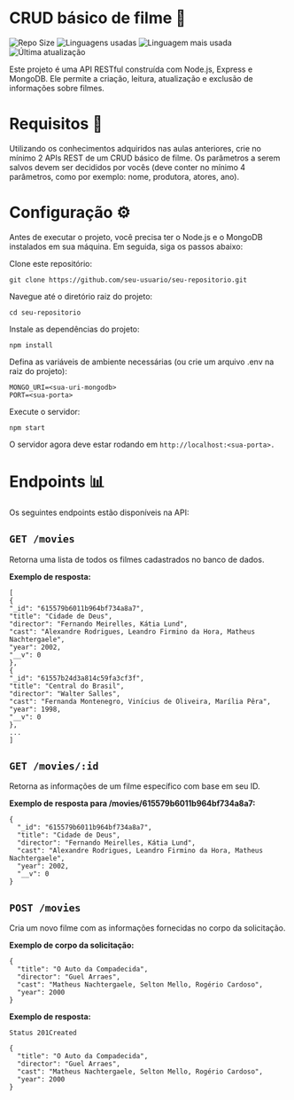 # CRUD básico de filme 🎥

![Repo Size](https://img.shields.io/github/repo-size/joaodutra88/C214-lab-tarefa5)
![Linguagens usadas](https://img.shields.io/github/languages/count/joaodutra88/C214-lab-tarefa5)
![Linguagem mais usada](https://img.shields.io/github/languages/top/joaodutra88/C214-lab-tarefa5)
![Última atualização](https://img.shields.io/github/last-commit/joaodutra88/C214-lab-tarefa5)

Este projeto é uma API RESTful construída com Node.js, Express e MongoDB. Ele permite a criação, leitura, atualização e exclusão de informações sobre filmes.
#  Requisitos 📜
Utilizando os conhecimentos adquiridos nas aulas anteriores, crie no mínimo 2 APIs REST de um CRUD básico de filme. Os parâmetros a serem salvos devem ser decididos por vocês (deve conter no mínimo 4 parâmetros, como por exemplo: nome, produtora, atores, ano).


# Configuração ⚙️

Antes de executar o projeto, você precisa ter o Node.js e o MongoDB instalados em sua máquina. Em seguida, siga os passos abaixo:

Clone este repositório:
```
git clone https://github.com/seu-usuario/seu-repositorio.git
```

Navegue até o diretório raiz do projeto:
```
cd seu-repositorio
```

Instale as dependências do projeto:
```
npm install
```

Defina as variáveis ​​de ambiente necessárias (ou crie um arquivo .env na raiz do projeto):
```
MONGO_URI=<sua-uri-mongodb>
PORT=<sua-porta>
```

Execute o servidor:
```
npm start
```

O servidor agora deve estar rodando em `http://localhost:<sua-porta>.`

# Endpoints 📊

Os seguintes endpoints estão disponíveis na API:

## `GET /movies`

Retorna uma lista de todos os filmes cadastrados no banco de dados.

**Exemplo de resposta:**


```
[
{
"_id": "615579b6011b964bf734a8a7",
"title": "Cidade de Deus",
"director": "Fernando Meirelles, Kátia Lund",
"cast": "Alexandre Rodrigues, Leandro Firmino da Hora, Matheus Nachtergaele",
"year": 2002,
"__v": 0
},
{
"_id": "61557b24d3a814c59fa3cf3f",
"title": "Central do Brasil",
"director": "Walter Salles",
"cast": "Fernanda Montenegro, Vinícius de Oliveira, Marília Pêra",
"year": 1998,
"__v": 0
},
...
]
```


## `GET /movies/:id`
Retorna as informações de um filme específico com base em seu ID.

**Exemplo de resposta para /movies/615579b6011b964bf734a8a7:**

```
{
  "_id": "615579b6011b964bf734a8a7",
  "title": "Cidade de Deus",
  "director": "Fernando Meirelles, Kátia Lund",
  "cast": "Alexandre Rodrigues, Leandro Firmino da Hora, Matheus Nachtergaele",
  "year": 2002,
  "__v": 0
}
```

## `POST /movies`
Cria um novo filme com as informações fornecidas no corpo da solicitação.

**Exemplo de corpo da solicitação:**

```
{
  "title": "O Auto da Compadecida",
  "director": "Guel Arraes",
  "cast": "Matheus Nachtergaele, Selton Mello, Rogério Cardoso",
  "year": 2000
}
```
**Exemplo de resposta:**

`Status 201Created`
```
{
  "title": "O Auto da Compadecida",
  "director": "Guel Arraes",
  "cast": "Matheus Nachtergaele, Selton Mello, Rogério Cardoso",
  "year": 2000
}